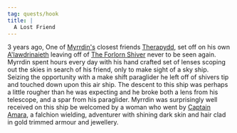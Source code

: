 ```yaml
---
tag: quests/hook
title: |
  A Lost Friend
---
```


3 years ago, One of [Myrrdin's](People/Party/Myrrdin%20Chosaach.md) closest friends [Therapydd](People/Therapydd.md), set off on his own [A'lawdrinaieth](Things/A'lawdrinaieth.md) leaving off of [The Forlorn Shiver](Locations/Cloud%20Sea/Shards/The%20Forlorn%20Shiver/The%20Forlorn%20Shiver.md) never to be seen again. Myrrdin spent hours every day with his hand crafted set of lenses scoping out the skies in search of his friend, only to make sight of a sky ship. Seizing the opportunity with a make shift paraglider he left off of shivers tip and touched down upon this air ship. The descent to this ship was perhaps a little rougher than he was expecting and he broke both a lens from his telescope, and a spar from his paraglider. Myrrdin was surprisingly well received on this ship be welcomed by a woman who went by [Captain Amara](People/Captain%20Amara.md), a falchion wielding, adventurer with shining dark skin and hair clad in gold trimmed armour and jewellery.
